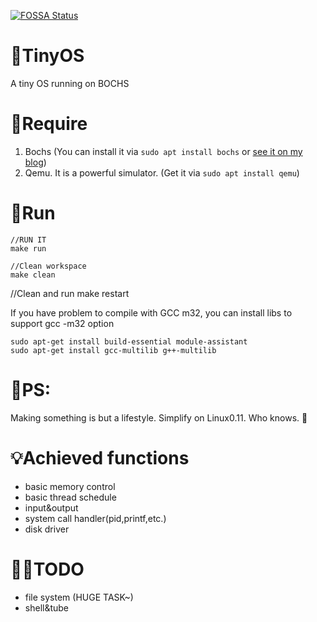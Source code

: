 [![FOSSA Status](https://app.fossa.com/api/projects/git%2Bgithub.com%2Fpcy190%2FTinyOS.svg?type=shield)](https://app.fossa.com/projects/git%2Bgithub.com%2Fpcy190%2FTinyOS?ref=badge_shield)

# 🧀TinyOS
A tiny OS running on BOCHS

# 🍉Require
1. Bochs (You can install it via `sudo apt install bochs` or [see it on my blog](https://www.jianshu.com/p/6b3df43932c3))
2. Qemu. It is a powerful simulator.  (Get it via `sudo apt install qemu`)

# 🍓Run
```
//RUN IT
make run

//Clean workspace
make clean
```

//Clean and run
make restart

If you have problem to compile with GCC m32, you can install libs to support gcc -m32 option
```
sudo apt-get install build-essential module-assistant  
sudo apt-get install gcc-multilib g++-multilib 
```

# 🍊PS:
Making something is but a lifestyle.
Simplify on Linux0.11.
Who knows. 🙂

# 💡Achieved functions
- basic memory control
- basic thread schedule
- input&output
- system call handler(pid,printf,etc.)
- disk driver

# 🏳️‍🌈TODO
- file system (HUGE TASK~)
- shell&tube


